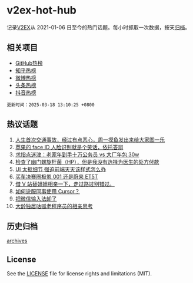 # v2ex-hot-hub

 记录[V2EX](https://www.v2ex.com/)从 2021-01-06 日至今的热门话题。每小时抓取一次数据，按天[归档](archives)。
 
 ## 相关项目

- [GitHub热榜](https://github.com/lonnyzhang423/github-hot-hub)
- [知乎热榜](https://github.com/lonnyzhang423/zhihu-hot-hub)
- [微博热榜](https://github.com/lonnyzhang423/weibo-hot-hub)
- [头条热榜](https://github.com/lonnyzhang423/toutiao-hot-hub)
- [抖音热榜](https://github.com/lonnyzhang423/douyin-hot-hub)


 `更新时间：2025-03-18 13:10:25 +0800`

## 热议话题

1. [人生首次交通事故，经过有点恶心，周一摸鱼发出来给大家图一乐](https://www.v2ex.com/t/1119012)
1. [苹果的 face ID 人脸识别就是个笑话，依托答辩](https://www.v2ex.com/t/1119193)
1. [求指点迷津：老家年到手十万公务员 vs 大厂年包 30w](https://www.v2ex.com/t/1119189)
1. [检查了幽门螺旋杆菌（HP），但是我没有选择为医生的处方付款](https://www.v2ex.com/t/1119019)
1. [UI 太抠细节 强迫前端天天该样式怎么办](https://www.v2ex.com/t/1119212)
1. [买车决赛圈极氪 001 还是蔚来 ET5T](https://www.v2ex.com/t/1119046)
1. [借 V 站替姐姐相亲一下，走过路过别错过。](https://www.v2ex.com/t/1119183)
1. [如何说服同事使用 Cursor？](https://www.v2ex.com/t/1119039)
1. [把微信输入法卸了](https://www.v2ex.com/t/1119007)
1. [大龄独居咕呱老程序员的相亲思考](https://www.v2ex.com/t/1119129)

## 历史归档

[archives](archives)

## License

See the [LICENSE](LICENSE) file for license rights and limitations (MIT).
